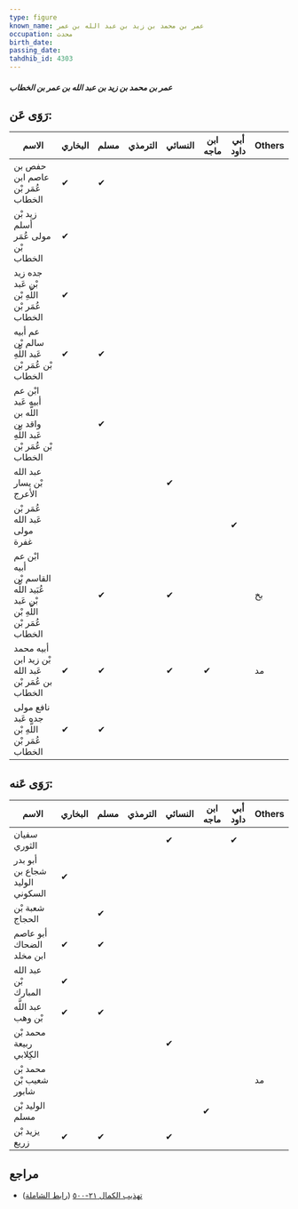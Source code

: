```yaml
---
type: figure
known_name: عمر بن محمد بن زيد بن عبد الله بن عمر
occupation: محدث
birth_date:
passing_date:
tahdhib_id: 4303
---
```

##### عمر بن محمد بن زيد بن عبد الله بن عمر بن الخطاب

## رَوَى عَن:
| الاسم                                                                       | البخاري | مسلم | الترمذي | النسائي | ابن ماجه | أبي داود | Others |
| --------------------------------------------------------------------------- | ------- | ---- | ------- | ------- | -------- | -------- | ------ |
| حفص بن عاصم ابن عُمَر بْن الخطاب                                            | ✔       | ✔    |         |         |          |          |        |
| زيد بْن أسلم مولى عُمَر بْن الخطاب                                          | ✔       |      |         |         |          |          |        |
| جده زيد بْن عَبد اللَّهِ بْن عُمَر بْن الخطاب                               | ✔       |      |         |         |          |          |        |
| عم أبيه سالم بْن عَبد اللَّهِ بْن عُمَر بْن الخطاب                          | ✔       | ✔    |         |         |          |          |        |
| ابْن عم أبيه عَبد اللَّه بن واقد بن عَبد اللَّهِ بْن عُمَر بْن الخطاب       |         | ✔    |         |         |          |          |        |
| عبد الله بْن يسار الأعرج                                                    |         |      |         | ✔       |          |          |        |
| عُمَر بْن عَبد الله مولى غفرة                                               |         |      |         |         |          | ✔        |        |
| ابْن عم أبيه القاسم بْن عُبَيد اللَّه بْن عَبد اللَّهِ بْن عُمَر بْن الخطاب |         | ✔    |         | ✔       |          |          | بخ     |
| أبيه محمد بْن زيد ابن عَبد الله بن عُمَر بْن الخطاب                         | ✔       | ✔    |         | ✔       | ✔        |          | مد     |
| نافع مولى جده عَبد اللَّهِ بْن عُمَر بْن الخطاب                             | ✔       | ✔    |         |         |          |          |        |
## رَوَى عَنه:
| الاسم                          | البخاري | مسلم | الترمذي | النسائي | ابن ماجه | أبي داود | Others |
| ------------------------------ | ------- | ---- | ------- | ------- | -------- | -------- | ------ |
| سفيان الثوري                   |         |      |         | ✔       |          | ✔        |        |
| أبو بدر شجاع بن الوليد السكوني | ✔       |      |         |         |          |          |        |
| شعبة بْن الحجاج                |         | ✔    |         |         |          |          |        |
| أبو عاصم الضحاك ابن مخلد       | ✔       | ✔    |         |         |          |          |        |
| عبد الله بْن المبارك           | ✔       |      |         |         |          |          |        |
| عبد اللَّه بْن وهب             | ✔       | ✔    |         |         |          |          |        |
| محمد بْن ربيعة الكِلابي        |         |      |         | ✔       |          |          |        |
| محمد بْن شعيب بْن شابور        |         |      |         |         |          |          | مد     |
| الوليد بْن مسلم                |         |      |         |         | ✔        |          |        |
| يزيد بْن زريع                  | ✔       | ✔    |         | ✔       |          |          |        |
## مراجع
- [تهذيب الكمال ٢١-٥٠٠](obsidian://open?vault=Tahdhib-al-Kamal&file=Figures/٤٣٠٣-عمر%20بن%20محمد%20بن%20زيد%20بن%20عبد%20الله%20بن%20عمر%20بن%20الخطاب) ([رابط الشاملة](https://shamela.ws/book/3722/11147))